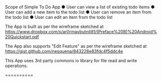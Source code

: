 Scope of Simple To Do App
● User can view a list of existing todo items
● User can add a new item to the todo list
● User can remove an item from the todo list
● User can edit an item from the todo list

The App is built as per the wireframe sketched at https://www.dropbox.com/s/ar0rmavbutnit81/(Preface%20B)%20Android%20Quickstart.pdf

The App also supports "Edit Feature" as per the wireframe sketched at https://gist.github.com/nesquena/843228e83fdc4f5ddc4e

This App uses 3rd party commons io library for file read and write operations.

==========
